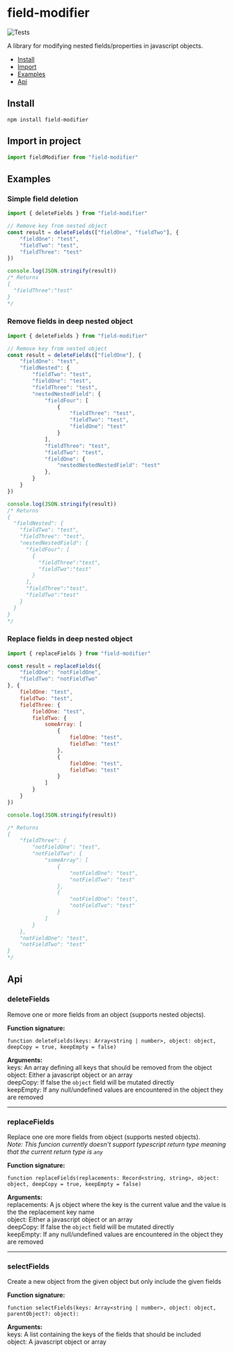 # field-modifier
![Tests](https://github.com/hampfh/field-modifier/actions/workflows/node.js.yml/badge.svg)

A library for modifying nested fields/properties in javascript objects.

* [Install](#install)
* [Import](#import-in-project)
* [Examples](#examples)
* [Api](#api)

## Install
```
npm install field-modifier
```
## Import in project
```javascript
import fieldModifier from "field-modifier"
```

## Examples
### Simple field deletion
```javascript
import { deleteFields } from "field-modifier"

// Remove key from nested object
const result = deleteFields(["fieldOne", "fieldTwo"], {
    "fieldOne": "test",
    "fieldTwo": "test",
    "fieldThree": "test"
})

console.log(JSON.stringify(result))
/* Returns 
{
  "fieldThree":"test"
}
*/
```
### Remove fields in deep nested object
```javascript
import { deleteFields } from "field-modifier"

// Remove key from nested object
const result = deleteFields(["fieldOne"], {
    "fieldOne": "test",
    "fieldNested": {
        "fieldTwo": "test",
        "fieldOne": "test",
        "fieldThree": "test",
        "nestedNestedField": {
            "fieldFour": [
                {
                    "fieldThree": "test",
                    "fieldTwo": "test",
                    "fieldOne": "test"
                }
            ],
            "fieldThree": "test",
            "fieldTwo": "test",
            "fieldOne": {
                "nestedNestedNestedField": "test"
            },
        }
    }
})

console.log(JSON.stringify(result))
/* Returns
{
  "fieldNested": {
    "fieldTwo": "test",
    "fieldThree": "test",
    "nestedNestedField": {
      "fieldFour": [
        {
          "fieldThree":"test",
          "fieldTwo":"test"
        }
      ],
      "fieldThree":"test",
      "fieldTwo":"test"
    }
  }
}
*/
```

### Replace fields in deep nested object
```javascript
import { replaceFields } from "field-modifier"

const result = replaceFields({
    "fieldOne": "notFieldOne",
    "fieldTwo": "notFieldTwo"
}, {
    fieldOne: "test",
    fieldTwo: "test",
    fieldThree: {
        fieldOne: "test",
        fieldTwo: {
            someArray: [
                {
                    fieldOne: "test",
                    fieldTwo: "test"
                },
                {
                    fieldOne: "test",
                    fieldTwo: "test"
                }
            ]
        }
    }
})

console.log(JSON.stringify(result))

/* Returns
{
    "fieldThree": {
        "notFieldOne": "test",
        "notFieldTwo": {
            "someArray": [
                {
                    "notFieldOne": "test",
                    "notFieldTwo": "test"
                },
                {
                    "notFieldOne": "test",
                    "notFieldTwo": "test"
                }
            ]
        }
    },
    "notFieldOne": "test",
    "notFieldTwo": "test"
}
*/
```

## Api
### deleteFields
Remove one or more fields from an object (supports nested objects).

**Function signature:**
```
function deleteFields(keys: Array<string | number>, object: object, deepCopy = true, keepEmpty = false)
```

**Arguments:**  
keys: An array defining all keys that should be removed from the object  
object: Either a javascript object or an array  
deepCopy: If false the `object` field will be mutated directly  
keepEmpty: If any null/undefined values are encountered in the object they are removed
  
---
### replaceFields
Replace one ore more fields from object (supports nested objects).  
*Note: This funcion currently doesn't support typescript return type meaning that the current return type is `any`*

**Function signature:**
```
function replaceFields(replacements: Record<string, string>, object: object, deepCopy = true, keepEmpty = false)
```

**Arguments:**  
replacements: A js object where the key is the current value and the value is the the replacement key name  
object: Either a javascript object or an array  
deepCopy: If false the `object` field will be mutated directly  
keepEmpty: If any null/undefined values are encountered in the object they are removed  

---
### selectFields
Create a new object from the given object but only include the given fields  

**Function signature:**
```
function selectFields(keys: Array<string | number>, object: object, parentObject?: object):
```

**Arguments:**    
keys: A list containing the keys of the fields that should be included  
object: A javascript object or array  


